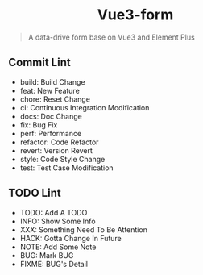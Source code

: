 <center><h1>Vue3-form</h1></center>

> A data-drive form base on Vue3 and Element Plus

## Commit Lint

- build: Build Change
- feat: New Feature
- chore: Reset Change
- ci: Continuous Integration Modification
- docs: Doc Change
- fix: Bug Fix
- perf: Performance
- refactor: Code Refactor
- revert: Version Revert
- style: Code Style Change
- test: Test Case Modification

## TODO Lint

- TODO: Add A TODO
- INFO: Show Some Info
- XXX: Something Need To Be Attention
- HACK: Gotta Change In Future
- NOTE: Add Some Note
- BUG: Mark BUG
- FIXME: BUG's Detail
